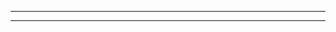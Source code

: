 

-----------------------------------------------------------------------------------------------------------------------------------------------------------------------------------------------------------------------------------------------------------


---------------------------------------------------------------------------------------------------------------------------------------------------------------------------------------------------------------------------------------------------------


